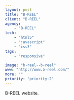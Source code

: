 ```yaml
---
layout: post
title: "B-REEL"
client: "B-REEL"
agency:
    - "B-REEL"
tech:
    - "html5"
    - "javascript"
    - "css3"
tags:
    - "responsive"

image: "b-reel--b-reel"
www: "http://www.b-reel.com/"
more: ""
priority: 'priority-2'
---
```


B-REEL website.
